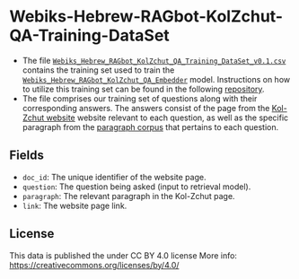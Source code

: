 # Webiks-Hebrew-RAGbot-KolZchut-QA-Training-DataSet

* The file [`Webiks_Hebrew_RAGbot_KolZchut_QA_Training_DataSet_v0.1.csv`](https://drive.google.com/file/d/18WE5JARjzBkBD9kCd7cTxm1-7XX4-ylG/view?usp=drive_link) contains the training set used to train the [`Webiks_Hebrew_RAGbot_KolZchut_QA_Embedder`](https://drive.google.com/file/d/1eFAddJWBWDvoid-Gyn6ZT5jPwf-vNPI8/view?usp=drive_link) model.  Instructions on how to utilize this training set can be found in the following [repository](https://github.com/NNLP-IL/Webiks-Hebrew-RAGbot-Trainer). 
* The file comprises our training set of questions along with their corresponding answers. The answers consist of the page from the [Kol-Zchut website](https://www.kolzchut.org.il/) website relevant to each question, as well as the specific paragraph from the [paragraph corpus](https://github.com/NNLP-IL/Webiks-Hebrew-RAGbot-KolZchut-Paragraph-Corpus) that pertains to each question.

## Fields
* `doc_id`: The unique identifier of the website page.
* `question`: The question being asked (input to retrieval model).
* `paragraph`: The relevant paragraph in the Kol-Zchut page.
* `link`: The website page link.
  
## License
This data is published the under CC BY 4.0 license
More info: https://creativecommons.org/licenses/by/4.0/
